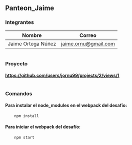 ## Panteon_Jaime
### Integrantes

  | Nombre             | Correo               |
  |--------------------|----------------------|
  | Jaime Ortega Núñez | jaime.ornu@gmail.com |
#
### Proyecto
#### https://github.com/users/jornu99/projects/2/views/1
#
### Comandos 
#### Para instalar el node_modules en el webpack del desafío:
        npm install
#### Para iniciar el webpack del desafío:
        npm start
